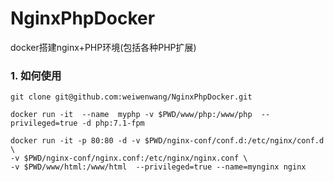 # NginxPhpDocker
docker搭建nginx+PHP环境(包括各种PHP扩展)

### 1. 如何使用
```
git clone git@github.com:weiwenwang/NginxPhpDocker.git
```

```
docker run -it  --name  myphp -v $PWD/www/php:/www/php  --privileged=true -d php:7.1-fpm
```
```
docker run -it -p 80:80 -d -v $PWD/nginx-conf/conf.d:/etc/nginx/conf.d \
-v $PWD/nginx-conf/nginx.conf:/etc/nginx/nginx.conf \
-v $PWD/www/html:/www/html  --privileged=true --name=mynginx nginx
```
